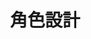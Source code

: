 ---
title: "角色設計"
description: ""
slug: "characterdesign"
image: "C957A5D8-51ED-4A7F-9EE9-C4191700C00D.png"
style:
    background: "#2a9d8f"
    color: "#fff"
---